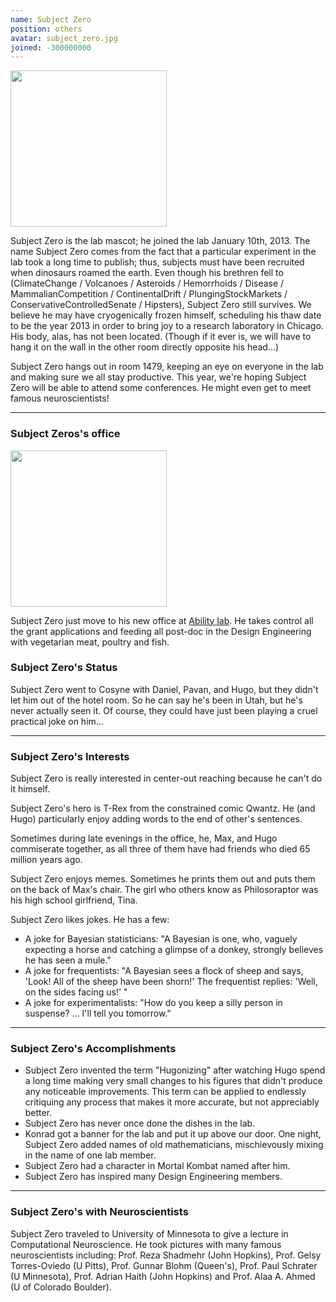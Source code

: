 ```yaml
---
name: Subject Zero
position: others
avatar: subject_zero.jpg
joined: -300000000
---
```


<img width="250" src="{{site.baseurl}}/images/people/{{page.avatar}}" data-action="zoom">

Subject Zero is the lab mascot; he joined the lab January 10th, 2013. The name Subject Zero comes from the fact that a particular experiment in the lab took a long time to publish; thus, subjects must have been recruited when dinosaurs roamed the earth. Even though his brethren fell to (ClimateChange / Volcanoes / Asteroids / Hemorrhoids / Disease / MammalianCompetition / ContinentalDrift / PlungingStockMarkets / ConservativeControlledSenate / Hipsters), Subject Zero still survives. We believe he may have cryogenically frozen himself, scheduling his thaw date to be the year 2013 in order to bring joy to a research laboratory in Chicago. His body, alas, has not been located. (Though if it ever is, we will have to hang it on the wall in the other room directly opposite his head...)


Subject Zero hangs out in room 1479, keeping an eye on everyone in the lab and making sure we all stay productive. This year, we're hoping Subject Zero will be able to attend some conferences. He might even get to meet famous neuroscientists!

<hr>

### Subject Zeros's office

<img width="250" src="{{site.baseurl}}/images/people/subject_zero_office.jpg" data-action="zoom">

Subject Zero just move to his new office at [Ability lab](https://www.sralab.org/). He takes control
all the grant applications and feeding all post-doc in the Design Engineering with vegetarian meat, poultry and fish.

### Subject Zero's Status

Subject Zero went to Cosyne with Daniel, Pavan, and Hugo, but they didn't let him out of the hotel room. So he can say he's been in Utah, but he's never actually seen it. Of course, they could have just been playing a cruel practical joke on him...

<hr>

### Subject Zero's Interests

Subject Zero is really interested in center-out reaching because he can't do it himself.

Subject Zero's hero is T-Rex from the constrained comic Qwantz. He (and Hugo) particularly enjoy adding words to the end of other's sentences.

Sometimes during late evenings in the office, he, Max, and Hugo commiserate together, as all three of them have had friends who died 65 million years ago.

Subject Zero enjoys memes. Sometimes he prints them out and puts them on the back of Max's chair. The girl who others know as Philosoraptor was his high school girlfriend, Tina.

Subject Zero likes jokes. He has a few:

- A joke for Bayesian statisticians: "A Bayesian is one, who, vaguely expecting a horse and catching a glimpse of a donkey, strongly believes he has seen a mule."
- A joke for frequentists: "A Bayesian sees a flock of sheep and says, 'Look! All of the sheep have been shorn!' The frequentist replies: 'Well, on the sides facing us!' "
- A joke for experimentalists: "How do you keep a silly person in suspense? ... I'll tell you tomorrow."

<hr>

### Subject Zero's Accomplishments

- Subject Zero invented the term "Hugonizing" after watching Hugo spend a long time making very small changes to his figures that didn't produce any noticeable improvements. This term can be applied to endlessly critiquing any process that makes it more accurate, but not appreciably better.
- Subject Zero has never once done the dishes in the lab.
- Konrad got a banner for the lab and put it up above our door. One night, Subject Zero added names of old mathematicians, mischievously mixing in the name of one lab member.
- Subject Zero had a character in Mortal Kombat named after him.
- Subject Zero has inspired many Design Engineering members.

<hr>

### Subject Zero's with Neuroscientists

Subject Zero traveled to University of Minnesota to give a lecture in Computational Neuroscience. He took pictures with many famous neuroscientists including: Prof. Reza Shadmehr (John Hopkins), Prof. Gelsy Torres-Oviedo (U Pitts), Prof. Gunnar Blohm (Queen's), Prof. Paul Schrater (U Minnesota), Prof. Adrian Haith (John Hopkins) and Prof. Alaa A. Ahmed (U of Colorado Boulder).
